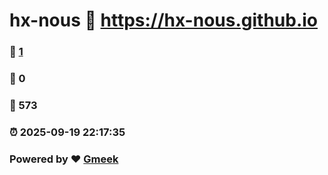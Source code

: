 # hx-nous :link: https://hx-nous.github.io 
### :page_facing_up: [1](https://hx-nous.github.io/tag.html) 
### :speech_balloon: 0 
### :hibiscus: 573 
### :alarm_clock: 2025-09-19 22:17:35 
### Powered by :heart: [Gmeek](https://github.com/Meekdai/Gmeek)
